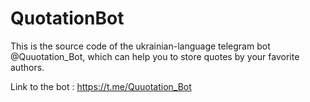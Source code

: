 # QuotationBot

This is the source code of the ukrainian-language telegram bot @Quuotation_Bot, which can help you to store quotes by your favorite authors.

Link to the bot : https://t.me/Quuotation_Bot
